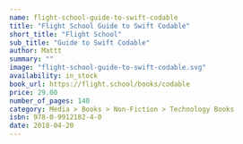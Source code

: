 ```yaml
---
name: flight-school-guide-to-swift-codable
title: "Flight School Guide to Swift Codable"
short_title: "Flight School"
sub_title: "Guide to Swift Codable"
author: Mattt
summary: ""
image: "flight-school-guide-to-swift-codable.svg"
availability: in_stock
book_url: https://flight.school/books/codable
price: 29.00
number_of_pages: 140
category: Media > Books > Non-Fiction > Technology Books
isbn: 978-0-9912182-4-0
date: 2018-04-20
---
```


